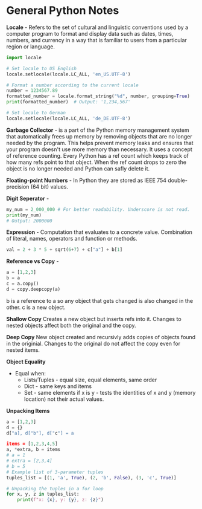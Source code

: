 # General Python Notes
__Locale__ -  Refers to the set of cultural and linguistic conventions used by a computer program to format and display data such as dates, times, numbers, and currency in a way
that is familiar to users from a particular region or language.

```python
import locale

# Set locale to US English
locale.setlocale(locale.LC_ALL, 'en_US.UTF-8')

# Format a number according to the current locale
number = 1234567.89
formatted_number = locale.format_string("%d", number, grouping=True)
print(formatted_number)  # Output: '1,234,567'

# Set locale to German
locale.setlocale(locale.LC_ALL, 'de_DE.UTF-8')
```
__Garbage Collector__ - is a part of the Python memory management system that automatically frees up memory by removing objects that are no longer needed by the program. This helps prevent memory leaks and ensures that your program doesn't use more memory than necessary. It uses a concept of reference counting. Every Python has a ref count which keeps track of how many refs point to that
object. When the ref count drops to zero the object is no longer needed and Python can safly delete it. 

__Floating-point Numbers__ - In Python they are stored as IEEE 754 double-precision (64 bit) values. 

__Digit Seperator__ - 

```python
my_num = 2_000_000 # For better readability. Underscore is not read.
print(my_num)
# Output: 2000000
```

__Expression__ - Computation that evaluates to a concrete value. Combination of literal, names, operators and function or methods.

```python
val = 2 + 3 * 5 + sqrt(6+7) + c["a"] + b[1]
```

__Reference vs Copy__ - 
```python
a = [1,2,3]
b = a
c = a.copy()
d = copy.deepcopy(a)
```
b is a reference to a so any object that gets changed is also changed in the other.
c is a new object. 

__Shallow Copy__
Creates a new object but inserts refs into it. Changes to nested objects affect both the original and the copy. 

__Deep Copy__
New object created and recursivly adds copies of objects found in the originial. Changes to the original do not affect the copy even for nested items. 

__Object Equality__
- Equal when:
  - Lists/Tuples - equal size, equal elements, same order
  - Dict - same keys and items
  - Set - same elements
if x is y - tests the identities of x and y (memory location) not their actual values.

__Unpacking Items__

```python
a = [1,2,3]
d = {}
d["a], d["b"], d["c"] = a

items = [1,2,3,4,5]
a, *extra, b = items
# a = 1
# extra = [2,3,4]
# b = 5
# Example list of 3-parameter tuples
tuples_list = [(1, 'a', True), (2, 'b', False), (3, 'c', True)]

# Unpacking the tuples in a for loop
for x, y, z in tuples_list:
    print(f"x: {x}, y: {y}, z: {z}")
```
